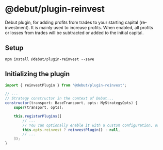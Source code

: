 # @debut/plugin-reinvest
Debut plugin, for adding profits from trades to your starting capital (re-investment). It is mainly used to increase profits. When enabled, all profits or losses from trades will be subtracted or added to the initial capital.

## Setup

```
npm install @debut/plugin-reinvest --save
```

## Initializing the plugin
```javascript
import { reinvestPlugin } from '@debut/plugin-reinvest';

// ...
// Strategy constructor in the context of Debut...
constructor(transport: BaseTransport, opts: MyStrategyOpts) {
    super(transport, opts);

    this.registerPlugins([
        // ...
        // You can optionally enable it with a custom configuration, or always enable it
        this.opts.reinvest ? reinvestPlugin() : null,
        // ...
    ]);
}
```
